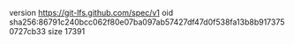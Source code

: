 version https://git-lfs.github.com/spec/v1
oid sha256:86791c240bcc062f80e07ba097ab57427df47d0f538fa13b8b9173750727cb33
size 17391
